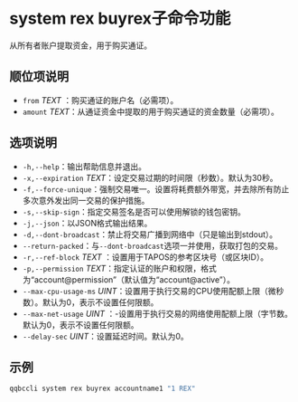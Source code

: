 # system rex buyrex子命令功能

从所有者账户提取资金，用于购买通证。

## 顺位项说明

- `from` _TEXT_ ：购买通证的账户名（必需项）。
- `amount` _TEXT_：从通证资金中提取的用于购买通证的资金数量（必需项）。

## 选项说明

- `-h,--help`：输出帮助信息并退出。
- `-x,--expiration` _TEXT_：设定交易过期的时间限（秒数）。默认为30秒。
- `-f,--force-unique`：强制交易唯一。设置将耗费额外带宽，并去除所有防止多次意外发出同一交易的保护措施。
- `-s,--skip-sign`：指定交易签名是否可以使用解锁的钱包密钥。
- `-j,--json`：以JSON格式输出结果。
- `-d,--dont-broadcast`：禁止将交易广播到网络中（只是输出到stdout）。
- `--return-packed`：与`--dont-broadcast`选项一并使用，获取打包的交易。
- `-r,--ref-block` _TEXT_ ：设置用于TAPOS的参考区块号（或区块ID）。
- `-p,--permission`  _TEXT_：指定认证的账户和权限，格式为“account@permission”（默认值为“account@active”）。
- `--max-cpu-usage-ms` _UINT_：设置用于执行交易的CPU使用配额上限（微秒数）。默认为0，表示不设置任何限额。
- `--max-net-usage` _UINT_ ：-设置用于执行交易的网络使用配额上限（字节数。默认为0，表示不设置任何限额。
- `--delay-sec` _UINT_：设置延迟时间。默认为0。


## 示例


```sh
qqbccli system rex buyrex accountname1 "1 REX"
```
